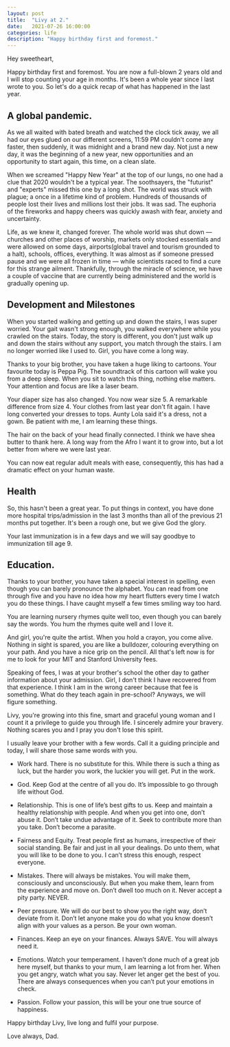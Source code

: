 ```yaml
---
layout: post
title:  "Livy at 2."
date:   2021-07-26 16:00:00
categories: life
description: "Happy birthday first and foremost."
---
```

Hey sweetheart,

Happy birthday first and foremost. You are now a full-blown 2 years old and I will stop counting your age in months. It's been a whole year since I last wrote to you. So let's do a quick recap of what has happened in the last year.
## A global pandemic.
As we all waited with bated breath and watched the clock tick away, we all had our eyes glued on our different screens, 11:59 PM couldn't come any faster, then suddenly, it was midnight and a brand new day. Not just a new day, it was the beginning of a new year, new opportunities and an opportunity to start again, this time, on a clean slate. 

When we screamed "Happy New Year" at the top of our lungs, no one had a clue that 2020 wouldn't be a typical year. The soothsayers, the "futurist" and "experts" missed this one by a long shot. The world was struck with plague; a once in a lifetime kind of problem. Hundreds of thousands of people lost their lives and millions lost their jobs. It was sad. The euphoria of the fireworks and happy cheers was quickly awash with fear, anxiety and uncertainty.

Life, as we knew it, changed forever. The whole world was shut down &mdash; churches and other places of worship, markets only stocked essentials and were allowed on some days, airports(global travel and tourism grounded to a halt), schools, offices, everything. It was almost as if someone pressed pause and we were all frozen in time &mdash; while scientists raced to find a cure for this strange ailment. Thankfully, through the miracle of science, we have a couple of vaccine that are currently being administered and the world is gradually opening up. 
## Development and Milestones
When you started walking and getting up and down the stairs, I was super worried. Your gait wasn't strong enough, you walked everywhere while you crawled on the stairs. Today, the story is different, you don't just walk up and down the stairs without any support, you match through the stairs. I am no longer worried like I used to. Girl, you have come a long way.

Thanks to your big brother, you have taken a huge liking to cartoons. Your favourite today is Peppa Pig. The soundtrack of this cartoon will wake you from a deep sleep. When you sit to watch this thing, nothing else matters. Your attention and focus are like a laser beam.

Your diaper size has also changed. You now wear size 5. A remarkable difference from size 4. Your clothes from last year don't fit again. I have long converted your dresses to tops. Aunty Lola said it's a dress, not a gown. Be patient with me, I am learning these things.

The hair on the back of your head finally connected. I think we have shea butter to thank here. A long way from the Afro I want it to grow into, but a lot better from where we were last year. 

You can now eat regular adult meals with ease, consequently, this has had a dramatic effect on your human waste.
## Health
So, this hasn't been a great year. To put things in context, you have done more hospital trips/admission in the last 3 months than all of the previous 21 months put together. It's been a rough one, but we give God the glory.

Your last immunization is in a few days and we will say goodbye to immunization till age 9.
## Education.
Thanks to your brother, you have taken a special interest in spelling, even though you can barely pronounce the alphabet. You can read from one through five and you have no idea how my heart flutters every time I watch you do these things. I have caught myself a few times smiling way too hard.

You are learning nursery rhymes quite well too, even though you can barely say the words. You hum the rhymes quite well and I love it.

And girl, you're quite the artist. When you hold a crayon, you come alive. Nothing in sight is spared, you are like a bulldozer, colouring everything on your path. And you have a nice grip on the pencil. All that's left now is for me to look for your MIT and Stanford University fees.

Speaking of fees, I was at your brother's school the other day to gather information about your admission. Girl, I don't think I have recovered from that experience. I think I am in the wrong career because that fee is something. What do they teach again in pre-school? Anyways, we will figure something.

Livy, you're growing into this fine, smart and graceful young woman and I count it a privilege to guide you through life. I sincerely admire your bravery. Nothing scares you and I pray you don't lose this spirit. 

I usually leave your brother with a few words. Call it a guiding principle and today, I will share those same words with you.

* Work hard. There is no substitute for this. While there is such a thing as luck, but the harder you work, the luckier you will get. Put in the work.

* God. Keep God at the centre of all you do. It’s impossible to go through life without God.

* Relationship. This is one of life’s best gifts to us. Keep and maintain a healthy relationship with people. And when you get into one, don’t abuse it. Don’t take undue advantage of it. Seek to contribute more than you take. Don’t become a parasite.

* Fairness and Equity. Treat people first as humans, irrespective of their social standing. Be fair and just in all your dealings. Do unto them, what you will like to be done to you. I can’t stress this enough, respect everyone.

* Mistakes. There will always be mistakes. You will make them, consciously and unconsciously. But when you make them, learn from the experience and move on. Don’t dwell too much on it. Never accept a pity party. NEVER.

* Peer pressure. We will do our best to show you the right way, don’t deviate from it. Don’t let anyone make you do what you know doesn’t align with your values as a person. Be your own woman.

* Finances. Keep an eye on your finances. Always SAVE. You will always need it.

* Emotions. Watch your temperament. I haven’t done much of a great job here myself, but thanks to your mum, I am learning a lot from her. When you get angry, watch what you say. Never let anger get the best of you. There are always consequences when you can’t put your emotions in check.

* Passion. Follow your passion, this will be your one true source of happiness.

Happy birthday Livy, live long and fulfil your purpose.

Love always,
Dad.